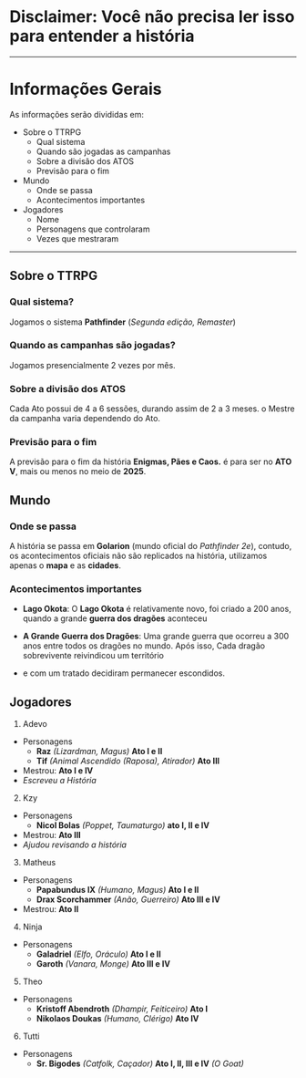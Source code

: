 # **Disclaimer: Você não precisa ler isso para entender a história**
---
# Informações Gerais
As informações serão divididas em:
* Sobre o TTRPG
  * Qual sistema
  * Quando são jogadas as campanhas
  * Sobre a divisão dos ATOS
  * Previsão para o fim
* Mundo
  * Onde se passa
  * Acontecimentos importantes
* Jogadores
    * Nome
    * Personagens que controlaram
    * Vezes que mestraram

---
## Sobre o TTRPG
### Qual sistema?
Jogamos o sistema **Pathfinder** (*Segunda edição, Remaster*)
### Quando as campanhas são jogadas?
Jogamos presencialmente 2 vezes por mês.
### Sobre a divisão dos ATOS
Cada Ato possui de 4 a 6 sessões, durando assim de 2 a 3 meses. o Mestre da campanha varia dependendo do Ato.
### Previsão para o fim
A previsão para o fim da história **Enigmas, Pães e Caos.** é para ser no **ATO V**, mais ou menos no meio de **2025**.

## Mundo
### Onde se passa

A história se passa em **Golarion** (mundo oficial do *Pathfinder 2e*), contudo, os acontecimentos oficiais não são replicados na história, utilizamos apenas o **mapa** e as **cidades**.

### Acontecimentos importantes

* **Lago Okota**: O **Lago Okota** é relativamente novo, foi criado a 200 anos, quando a grande **guerra dos dragões** aconteceu

*  **A Grande Guerra dos Dragões**: Uma grande guerra que ocorreu a 300 anos entre todos os dragões no mundo. Após isso, Cada dragão sobrevivente reivindicou um território
*  e com um tratado decidiram permanecer escondidos.

## Jogadores
1. Adevo
  * Personagens
      * **Raz** *(Lizardman, Magus)* **Ato I e II**
      * **Tif** *(Animal Ascendido (Raposa), Atirador)* **Ato III**
  * Mestrou: **Ato I e IV**
  * *Escreveu a História*
    
2. Kzy
  * Personagens
      * **Nicol Bolas** *(Poppet, Taumaturgo)* **ato I, II e IV**
  * Mestrou: **Ato III**
  * *Ajudou revisando a história*

 3. Matheus
  * Personagens
     * **Papabundus IX** *(Humano, Magus)* **Ato I e II**
     * **Drax Scorchammer** *(Anão, Guerreiro)* **Ato III e IV**
  * Mestrou: **Ato II**
       
4. Ninja
  * Personagens
      * **Galadriel** *(Elfo, Oráculo)* **Ato I e II**
      * **Garoth** *(Vanara, Monge)* **Ato III e IV**
5. Theo
  * Personagens
      * **Kristoff Abendroth** *(Dhampir, Feiticeiro)* **Ato I**
      * **Nikolaos Doukas** *(Humano, Clérigo)* **Ato IV**

6. Tutti
  * Personagens
      * **Sr. Bigodes** *(Catfolk, Caçador)* **Ato I, II, III e IV** *(O Goat)*

